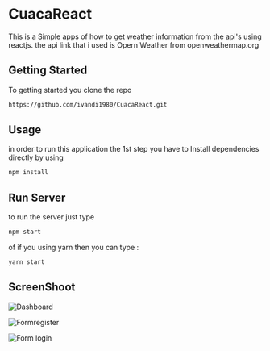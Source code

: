 # CuacaReact

This is a Simple apps of how to get weather information from the api's using reactjs. the api link that i used is Opern Weather from openweathermap.org

## Getting Started
To getting started you clone the repo

```bash
https://github.com/ivandi1980/CuacaReact.git
```

## Usage
in order to run this application the 1st step you have to Install dependencies directly by using

```bash
npm install
```

## Run Server
to run the server just type

```bash
npm start
```

of if you using yarn then you can type :

```bash
yarn start
```

## ScreenShoot
![Dashboard](captured/index.png "This is the dashboard")

![Formregister](captured/form_register.png "This is the login register")

![Form login](captured/form_login.png "This is the login login")
